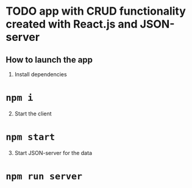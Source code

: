 # TODO app with CRUD functionality created with React.js and JSON-server

## How to launch the app

1. Install dependencies 

# `npm i`

2. Start the client

# `npm start`

3. Start JSON-server for the data

# `npm run server`
